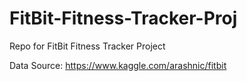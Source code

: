 # FitBit-Fitness-Tracker-Proj
Repo for FitBit Fitness Tracker Project

Data Source: https://www.kaggle.com/arashnic/fitbit
